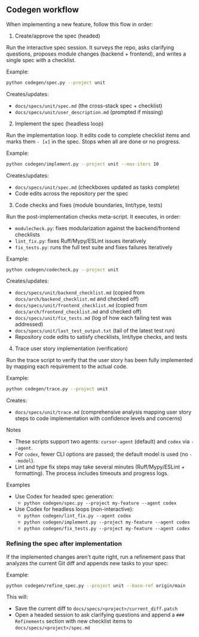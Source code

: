 ## Codegen workflow

When implementing a new feature, follow this flow in order:

1) Create/approve the spec (headed)

Run the interactive spec session. It surveys the repo, asks clarifying questions, proposes module changes (backend + frontend), and writes a single spec with a checklist.

Example:
```bash
python codegen/spec.py --project unit
```

Creates/updates:
- `docs/specs/unit/spec.md` (the cross-stack spec + checklist)
- `docs/specs/unit/user_description.md` (prompted if missing)

2) Implement the spec (headless loop)

Run the implementation loop. It edits code to complete checklist items and marks them `- [x]` in the spec. Stops when all are done or no progress.

Example:
```bash
python codegen/implement.py --project unit --max-iters 10
```

Creates/updates:
- `docs/specs/unit/spec.md` (checkboxes updated as tasks complete)
- Code edits across the repository per the spec

3) Code checks and fixes (module boundaries, lint/type, tests)

Run the post-implementation checks meta-script. It executes, in order:
- `modulecheck.py`: fixes modularization against the backend/frontend checklists
- `lint_fix.py`: fixes Ruff/Mypy/ESLint issues iteratively
- `fix_tests.py`: runs the full test suite and fixes failures iteratively

Example:
```bash
python codegen/codecheck.py --project unit
```

Creates/updates:
- `docs/specs/unit/backend_checklist.md` (copied from `docs/arch/backend_checklist.md` and checked off)
- `docs/specs/unit/frontend_checklist.md` (copied from `docs/arch/frontend_checklist.md` and checked off)
- `docs/specs/unit/fix_tests.md` (log of how each failing test was addressed)
- `docs/specs/unit/last_test_output.txt` (tail of the latest test run)
- Repository code edits to satisfy checklists, lint/type checks, and tests

4) Trace user story implementation (verification)

Run the trace script to verify that the user story has been fully implemented by mapping each requirement to the actual code.

Example:
```bash
python codegen/trace.py --project unit
```

Creates:
- `docs/specs/unit/trace.md` (comprehensive analysis mapping user story steps to code implementation with confidence levels and concerns)

Notes
- These scripts support two agents: `cursor-agent` (default) and `codex` via `--agent`.
- For `codex`, fewer CLI options are passed; the default model is used (no `--model`).
- Lint and type fix steps may take several minutes (Ruff/Mypy/ESLint + formatting). The process includes timeouts and progress logs.

Examples
- Use Codex for headed spec generation:
  - `python codegen/spec.py --project my-feature --agent codex`
- Use Codex for headless loops (non-interactive):
  - `python codegen/lint_fix.py --agent codex`
  - `python codegen/implement.py --project my-feature --agent codex`
  - `python codegen/fix_tests.py --project my-feature --agent codex`

### Refining the spec after implementation

If the implemented changes aren't quite right, run a refinement pass that analyzes the current Git diff and appends new tasks to your spec:

Example:
```bash
python codegen/refine_spec.py --project unit --base-ref origin/main
```

This will:
- Save the current diff to `docs/specs/<project>/current_diff.patch`
- Open a headed session to ask clarifying questions and append a `### Refinements` section with new checklist items to `docs/specs/<project>/spec.md`
